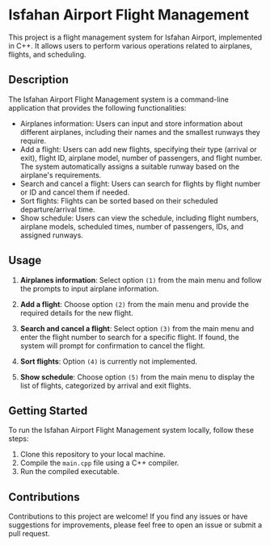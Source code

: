 # Isfahan Airport Flight Management

This project is a flight management system for Isfahan Airport, implemented in C++. It allows users to perform various operations related to airplanes, flights, and scheduling.

## Description

The Isfahan Airport Flight Management system is a command-line application that provides the following functionalities:

- Airplanes information: Users can input and store information about different airplanes, including their names and the smallest runways they require.
- Add a flight: Users can add new flights, specifying their type (arrival or exit), flight ID, airplane model, number of passengers, and flight number. The system automatically assigns a suitable runway based on the airplane's requirements.
- Search and cancel a flight: Users can search for flights by flight number or ID and cancel them if needed.
- Sort flights: Flights can be sorted based on their scheduled departure/arrival time.
- Show schedule: Users can view the schedule, including flight numbers, airplane models, scheduled times, number of passengers, IDs, and assigned runways.

## Usage

1. **Airplanes information**: Select option `(1)` from the main menu and follow the prompts to input airplane information.

2. **Add a flight**: Choose option `(2)` from the main menu and provide the required details for the new flight.

3. **Search and cancel a flight**: Select option `(3)` from the main menu and enter the flight number to search for a specific flight. If found, the system will prompt for confirmation to cancel the flight.

4. **Sort flights**: Option `(4)` is currently not implemented.

5. **Show schedule**: Choose option `(5)` from the main menu to display the list of flights, categorized by arrival and exit flights.

## Getting Started

To run the Isfahan Airport Flight Management system locally, follow these steps:

1. Clone this repository to your local machine.
2. Compile the `main.cpp` file using a C++ compiler.
3. Run the compiled executable.

## Contributions

Contributions to this project are welcome! If you find any issues or have suggestions for improvements, please feel free to open an issue or submit a pull request.

